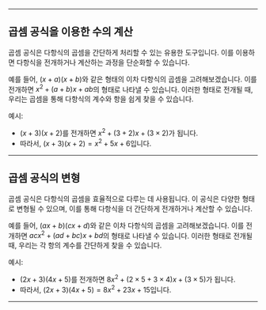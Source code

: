 ***

## 곱셈 공식을 이용한 수의 계산

곱셈 공식은 다항식의 곱셈을 간단하게 처리할 수 있는 유용한 도구입니다. 이를 이용하면 다항식을 전개하거나 계산하는 과정을 단순화할 수 있습니다.

예를 들어, $(x+a)(x+b)$와 같은 형태의 이차 다항식의 곱셈을 고려해보겠습니다. 이를 전개하면 $x^2+(a+b)x+ab$의 형태로 나타낼 수 있습니다. 이러한 형태로 전개될 때, 우리는 곱셈을 통해 다항식의 계수와 항을 쉽게 찾을 수 있습니다.

예시:

- $(x+3)(x+2)$를 전개하면 $x^2 + (3+2)x + (3 \times 2)$가 됩니다.
- 따라서, $(x+3)(x+2) = x^2 + 5x + 6$입니다.

***

## 곱셈 공식의 변형

곱셈 공식은 다항식의 곱셈을 효율적으로 다루는 데 사용됩니다. 이 공식은 다양한 형태로 변형될 수 있으며, 이를 통해 다항식을 더 간단하게 전개하거나 계산할 수 있습니다.

예를 들어, $(ax+b)(cx+d)$와 같은 이차 다항식의 곱셈을 고려해보겠습니다. 이를 전개하면 $acx^2+(ad+bc)x+bd$의 형태로 나타낼 수 있습니다. 이러한 형태로 전개될 때, 우리는 각 항의 계수를 간단하게 찾을 수 있습니다.

예시:

- $(2x+3)(4x+5)$를 전개하면 $8x^2 + (2 \times 5 + 3 \times 4)x + (3 \times 5)$가 됩니다.
- 따라서, $(2x+3)(4x+5) = 8x^2 + 23x + 15$입니다.

***
